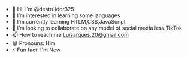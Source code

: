 - 👋 Hi, I’m @destruidor325
- 👀 I’m interested in learning some languages 
- 🌱 I’m currently learning HTLM,CSS,JavaScript
- 💞️ I’m looking to collaborate on any model of social media less TikTok 
- 📫 How to reach me Luisarques.20@gmail.com
- 😄 Pronouns: Him 
- ⚡ Fun fact: I´m New

<!---
destruidor325/destruidor325 is a ✨ special ✨ repository because its `README.md` (this file) appears on your GitHub profile.
You can click the Preview link to take a look at your changes.
--->
